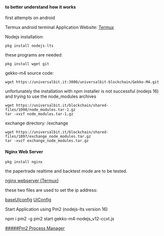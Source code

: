 #### to better understand how it works
first attempts on android

Termux android terminal
Application Website: [Termux](https://termux.com/)


Nodejs installation:

```
pkg install nodejs-lts

```

these programs are needed:

```
pkg install wget git 

```

gekko-m4 source code:

```
wget https://universalbit.it:3000/universalbit-blockchain/Gekko-M4.git

```

unfortunately the installation with npm installer is not successful (nodejs 16) and trying to use the node_modules archives 


```
wget https://universalbit.it/blockchain/shared-files/1098/node_modules.tar-1.gz
tar -xvzf node_modules.tar-1.gz
```

exchange directory: /exchange

```
wget https://universalbit.it/blockchain/shared-files/1097/exchange_node_modules.tar.gz
tar -xvzf exchange_node_modules.tar.gz

```

#### Nginx Web Server 

```
pkg install nginx
```


the papertrade realtime and backtest mode are to be tested.

[nginx webserver (Termux)]()



these two files are used to set the ip address:

[baseUIconfig](https://universalbit.it:3000/universalbit-blockchain/Gekko-M4/src/master/web/baseUIconfig.js)
[UiConfig](https://universalbit.it:3000/universalbit-blockchain/Gekko-M4/src/master/web/vue/statics/UiConfig.js)


Start Application using Pm2 (nodejs-lts version 16)

npm i pm2 -g
pm2 start gekko-m4-nodejs_v12-ccxt.js

[#####Pm2 Process Manager](https://pm2.keymetrics.io/)










